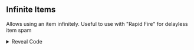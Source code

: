 ## Infinite Items

Allows using an item infinitely. Useful to use with "Rapid Fire" for delayless item spam

<details>
<summary>Reveal Code</summary>

```armv7
00666438 7F800000
002BE478 EA000012
```
</details>